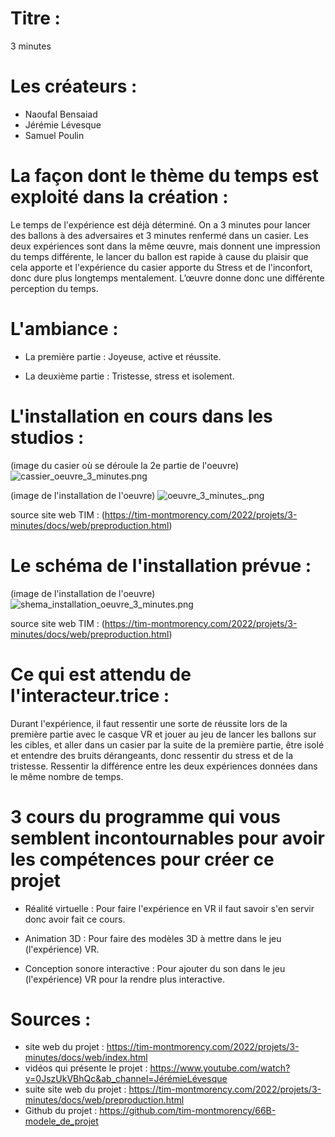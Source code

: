 # Titre :

3 minutes

# Les créateurs :

- Naoufal Bensaiad
- Jérémie Lévesque
- Samuel Poulin

# La façon dont le thème du temps est exploité dans la création :

Le temps de l'expérience est déjà déterminé. On a 3 minutes pour lancer des ballons à des adversaires et 3 minutes renfermé dans un casier. Les deux expériences sont dans
la même œuvre, mais donnent une impression du temps différente, le lancer du ballon est rapide à cause du plaisir que cela apporte et l'expérience du casier apporte du
Stress et de l'inconfort, donc dure plus longtemps mentalement. L’œuvre donne donc une différente perception du temps.

# L'ambiance :

- La première partie : Joyeuse, active et réussite.

- La deuxième partie : Tristesse, stress et isolement.

# L'installation en cours dans les studios :

(image du casier où se déroule la 2e partie de l'oeuvre)
![cassier_oeuvre_3_minutes.png](medias/cassier_oeuvre_3_minutes.png)

(image de l'installation de l'oeuvre)
![oeuvre_3_minutes_.png](medias/oeuvre_3_minutes_.png)

source site web TIM : (https://tim-montmorency.com/2022/projets/3-minutes/docs/web/preproduction.html)

# Le schéma de l'installation prévue :

(image de l'installation de l'oeuvre)
![shema_installation_oeuvre_3_minutes.png](medias/shema_installation_oeuvre_3_minutes.png)

source site web TIM : (https://tim-montmorency.com/2022/projets/3-minutes/docs/web/preproduction.html)

# Ce qui est attendu de l'interacteur.trice :

Durant l'expérience, il faut ressentir une sorte de réussite lors de la première partie avec le casque VR et jouer au jeu de lancer les ballons sur les cibles, et aller dans un casier par la suite de la première partie, être isolé et entendre des bruits dérangeants, donc ressentir du stress et de la tristesse. Ressentir la différence entre les deux expériences données dans le même nombre de temps.


# 3 cours du programme qui vous semblent incontournables pour avoir les compétences pour créer ce projet

- Réalité virtuelle :
Pour faire l'expérience en VR il faut savoir s'en servir donc avoir fait ce cours.

- Animation 3D :
Pour faire des modèles 3D à mettre dans le jeu (l'expérience) VR.

- Conception sonore interactive :
Pour ajouter du son dans le jeu (l'expérience) VR pour la rendre plus interactive.

# Sources :

- site web du projet : https://tim-montmorency.com/2022/projets/3-minutes/docs/web/index.html
- vidéos qui présente le projet : https://www.youtube.com/watch?v=0JszUkVBhQc&ab_channel=JérémieLévesque
- suite site web du projet : https://tim-montmorency.com/2022/projets/3-minutes/docs/web/preproduction.html
- Github du projet : https://github.com/tim-montmorency/66B-modele_de_projet
